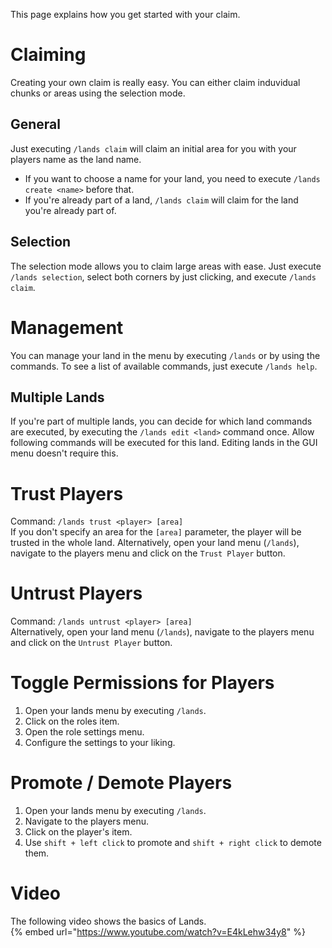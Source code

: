 This page explains how you get started with your claim.

# Claiming
Creating your own claim is really easy. You can either claim induvidual chunks or areas using the selection mode.

## General
Just executing ``/lands claim`` will claim an initial area for you with your players name as the land name. 
* If you want to choose a name for your land, you need to execute ``/lands create <name>`` before that.
* If you're already part of a land, ``/lands claim`` will claim for the land you're already part of.

## Selection
The selection mode allows you to claim large areas with ease. Just execute ``/lands selection``, select both corners by just clicking, and
execute ``/lands claim``.

# Management
You can manage your land in the menu by executing ``/lands`` or by using the commands. To see a list of available commands,
just execute ``/lands help``.

## Multiple Lands
If you're part of multiple lands, you can decide for which land commands are executed, by executing the ``/lands edit <land>`` command once.
Allow following commands will be executed for this land. Editing lands in the GUI menu doesn't require this.

# Trust Players
Command: `/lands trust <player> [area]`\
If you don't specify an area for the `[area]` parameter, the player will be trusted in the whole land.
Alternatively, open your land menu (`/lands`), navigate to the players menu and click on the `Trust Player` button.

# Untrust Players
Command: `/lands untrust <player> [area]`\
Alternatively, open your land menu (`/lands`), navigate to the players menu and click on the `Untrust Player` button.

# Toggle Permissions for Players
1. Open your lands menu by executing `/lands`.
2. Click on the roles item.
3. Open the role settings menu.
4. Configure the settings to your liking.

# Promote / Demote Players
1. Open your lands menu by executing `/lands`.
2. Navigate to the players menu.
3. Click on the player's item.
4. Use `shift + left click` to promote and `shift + right click` to demote them.

# Video
The following video shows the basics of Lands.\
{% embed url="https://www.youtube.com/watch?v=E4kLehw34y8" %}